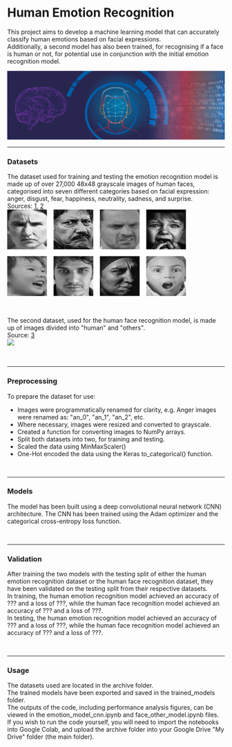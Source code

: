 # Human Emotion Recognition  
  
This project aims to develop a machine learning model that can accurately classify human emotions based on facial expressions.  
Additionally, a second model has also been trained, for recognising if a face is human or not, for potential use in conjunction with the initial emotion recognition model.  
  
<img src="images/emotion_ML.jpg"/>
  
</br>  
  
------------------------  
  
### Datasets
The dataset used for training and testing the emotion recognition model is made up of over 27,000 48x48 grayscale images of human faces, categorised into seven different categories based on facial expression: anger, disgust, fear, happiness, neutrality, sadness, and surprise.  
Sources: [1](https://www.kaggle.com/datasets/sudarshanvaidya/random-images-for-face-emotion-recognition), [2](https://www.kaggle.com/datasets/jonathanoheix/face-expression-recognition-dataset)  
<img src="images/emotion_faces.png" height="200"/>  
  
</br>  
  
The second dataset, used for the human face recognition model, is made up of images divided into "human" and "others".  
Source: [3](https://www.kaggle.com/datasets/prasunroy/natural-images)  
<img src="images/other.png" height="200"/>  
  
</br>  
  
---------------------  
  
### Preprocessing  
To prepare the dataset for use:  
- Images were programmatically renamed for clarity, e.g. Anger images were renamed as: "an_0", "an_1", "an_2", etc.  
- Where necessary, images were resized and converted to grayscale.  
- Created a function for converting images to NumPy arrays.  
- Split both datasets into two, for training and testing.  
- Scaled the data using MinMaxScaler()
- One-Hot encoded the data using the Keras to_categorical() function.  
  
</br>  
  
--------------
  
### Models  
The model has been built using a deep convolutional neural network (CNN) architecture. The CNN has been trained using the Adam optimizer and the categorical cross-entropy loss function.  
  
</br>  
  
-----------------
  
### Validation
After training the two models with the testing split of either the human emotion recognition dataset or the human face recognition dataset, they have been validated on the testing split from their respective datasets.  
In training, the human emotion recognition model achieved an accuracy of ??? and a loss of ???, while the human face recognition model achieved an accuracy of ??? and a loss of ???.  
In testing, the human emotion recognition model achieved an accuracy of ??? and a loss of ???, while the human face recognition model achieved an accuracy of ??? and a loss of ???.  
  
</br>  
  
---------------------
  
### Usage
The datasets used are located in the archive folder.  
The trained models have been exported and saved in the trained_models folder.  
The outputs of the code, including performance analysis figures, can be viewed in the emotion_model_cnn.ipynb and face_other_model.ipynb files.  
If you wish to run the code yourself, you will need to import the notebooks into Google Colab, and upload the archive folder into your Google Drive "My Drive" folder (the main folder).   
